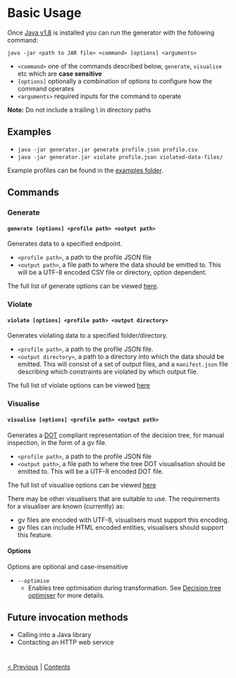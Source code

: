 # Basic Usage

Once [Java v1.8](https://www.java.com/en/download/manual.jsp) is installed you can run the generator with the following command:

`java -jar <path to JAR file> <command> [options] <arguments>`

* `<command>` one of the commands described below, `generate`, `visualise` etc which are **case sensitive**
* `[options]` optionally a combination of options to configure how the command operates
* `<arguments>` required inputs for the command to operate

**Note:** Do not include a trailing \ in directory paths

## Examples
* `java -jar generator.jar generate profile.json profile.csv`
* `java -jar generator.jar violate profile.json violated-data-files/`

Example profiles can be found in the [examples folder](../../../examples).

## Commands
### Generate
#### `generate [options] <profile path> <output path>`

Generates data to a specified endpoint.

* `<profile path>`, a path to the profile JSON file
* `<output path>`, a file path to where the data should be emitted to. This will be a UTF-8 encoded CSV file or directory, option dependent.

The full list of generate options can be viewed [here](../commandLineOptions/GenerateOptions.md).

### Violate
#### `violate [options] <profile path> <output directory>`

Generates violating data to a specified folder/directory.

* `<profile path>`, a path to the profile JSON file.
* `<output directory>`, a path to a directory into which the data should be emitted.  This will consist of a set of output files, and a `manifest.json` file describing which constraints are violated by which output file.

The full list of violate options can be viewed [here](../commandLineOptions/ViolateOptions.md)

### Visualise
#### `visualise [options] <profile path> <output path>`

Generates a <a href=https://en.wikipedia.org/wiki/DOT_(graph_description_language)>DOT</a> compliant representation of the decision tree, 
for manual inspection, in the form of a gv file.
* `<profile path>`, a path to the profile JSON file
* `<output path>`, a file path to where the tree DOT visualisation should be emitted to. This will be a UTF-8 encoded DOT file.

The full list of visualise options can be viewed [here](../commandLineOptions/VisualiseOptions.md) 

There may be other visualisers that are suitable to use. The requirements for a visualiser are known (currently) as:
- gv files are encoded with UTF-8, visualisers must support this encoding.
- gv files can include HTML encoded entities, visualisers should support this feature.


#### Options
Options are optional and case-insensitive

* `--optimise`
   * Enables tree optimisation during transformation. See [Decision tree optimiser](../../developer/algorithmsAndDataStructures/OptimisationProcess.md) for more details.

## Future invocation methods

* Calling into a Java library
* Contacting an HTTP web service

#
[< Previous](Visualise.md) | [Contents](StepByStepInstructions.md)
